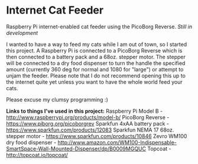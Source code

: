 # Internet Cat Feeder
Raspberry Pi internet-enabled cat feeder using the PicoBorg Reverse. 
*Still in development*

I wanted to have a way to feed my cats while I am out of town, so I started this project. A Raspberry Pi is connected to a PicoBorg Reverse which is then connected to a battery pack and a 68oz. stepper motor. The stepper will be connected to a dry food dispenser to turn the handle the specified amount (currently 360 deg for normal and 1080 for "large") or attempt to unjam the feeder. Please note that I do not recommend opening this up to the internet quite yet unless you want to have the whole world feed your cats.

Please excuse my clumsy programming :)

**Links to things I've used in this project:**
Raspberry Pi Model B - http://www.raspberrypi.org/products/model-b/
PicoBorg Reverse - https://www.piborg.org/picoborgrev
Sparkfun 4xAA battery pack - https://www.sparkfun.com/products/12083
Sparkfun NEMA 17 68oz. stepper motor - https://www.sparkfun.com/products/10846
Zevro WM100 dry food dispenser - http://www.amazon.com/WM100-Indispensable-SmartSpace-Wall-Mounted-Dispenser/dp/B0009MGQUC
Topcoat - http://topcoat.io/topcoat/
